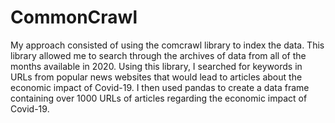 # CommonCrawl

My approach consisted of using the comcrawl library to index the data. This library allowed me to search through the archives of data from all of the months available in 2020. Using this library, I searched for keywords in URLs from popular news websites that would lead to articles about the economic impact of Covid-19. I then used pandas to create a data frame containing over 1000 URLs of articles regarding the economic impact of Covid-19.  
